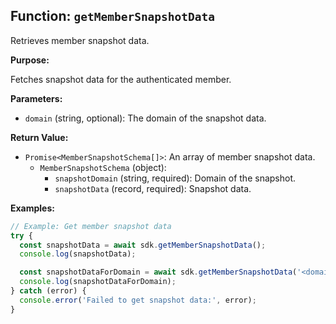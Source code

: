 ## Function: `getMemberSnapshotData`

Retrieves member snapshot data.

**Purpose:**

Fetches snapshot data for the authenticated member.

**Parameters:**

- `domain` (string, optional): The domain of the snapshot data.

**Return Value:**

- `Promise<MemberSnapshotSchema[]>`: An array of member snapshot data.
  - `MemberSnapshotSchema` (object):
    - `snapshotDomain` (string, required): Domain of the snapshot.
    - `snapshotData` (record<unknown>, required): Snapshot data.

**Examples:**

```typescript
// Example: Get member snapshot data
try {
  const snapshotData = await sdk.getMemberSnapshotData();
  console.log(snapshotData);

  const snapshotDataForDomain = await sdk.getMemberSnapshotData('<domain>');
  console.log(snapshotDataForDomain);
} catch (error) {
  console.error('Failed to get snapshot data:', error);
}
```